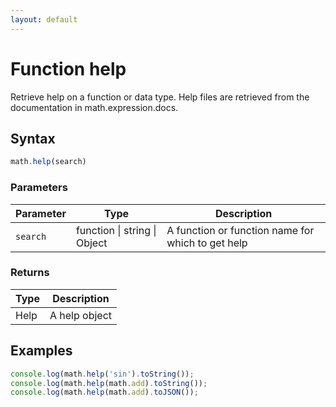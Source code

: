 ```yaml
---
layout: default
---
```


<h1 id="function-help">Function help</h1>

Retrieve help on a function or data type.
Help files are retrieved from the documentation in math.expression.docs.


<h2 id="syntax">Syntax</h2>

```js
math.help(search)
```

<h3 id="parameters">Parameters</h3>

Parameter | Type | Description
--------- | ---- | -----------
`search` | function &#124; string &#124; Object | A function or function name for which to get help

<h3 id="returns">Returns</h3>

Type | Description
---- | -----------
Help | A help object


<h2 id="examples">Examples</h2>

```js
console.log(math.help('sin').toString());
console.log(math.help(math.add).toString());
console.log(math.help(math.add).toJSON());
```




<!-- Note: This file is automatically generated from source code comments. Changes made in this file will be overridden. -->
